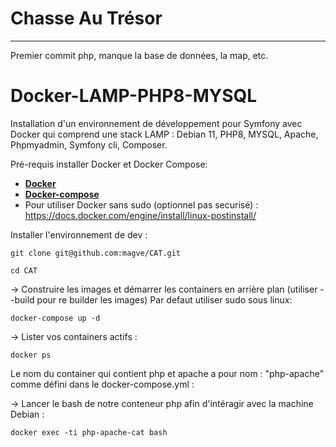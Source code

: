 # Chasse Au Trésor

---

Premier commit
php, manque la base de données, la map, etc.


# Docker-LAMP-PHP8-MYSQL
Installation d'un environnement de développement pour Symfony avec Docker qui comprend une stack LAMP : Debian 11, PHP8, MYSQL, Apache, Phpmyadmin, Symfony cli, Composer.

Pré-requis installer Docker et Docker Compose:
- **[Docker](https://docs.docker.com/get-docker/)**
- **[Docker-compose](https://docs.docker.com/compose/install/)**
- Pour utiliser Docker sans sudo (optionnel pas securisé) : https://docs.docker.com/engine/install/linux-postinstall/

Installer l'environnement de dev :
```
git clone git@github.com:magve/CAT.git
```
```
cd CAT
```

→ Construire les images et démarrer les containers en arrière plan (utiliser --build pour re builder les images) Par defaut utiliser sudo sous linux:
```
docker-compose up -d
```

→ Lister vos containers actifs :
```
docker ps 
```

Le nom du container qui contient php et apache a pour nom : "php-apache" comme défini dans le docker-compose.yml  :

→ Lancer le bash de notre conteneur php afin d'intéragir avec la machine Debian :
```
docker exec -ti php-apache-cat bash
```
